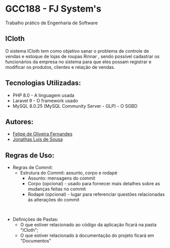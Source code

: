 # GCC188 - FJ System's
Trabalho prático de Engenharia de Software

<h2>ICloth</h2>
O sistema ICloth tem como objetivo sanar o problema de controle de vendas e estoque de  lojas de roupas Rinnar , sendo possível cadastrar os funcionários da empresa no sistema para que eles possam registrar e modificar os produtos, clientes e relação de vendas.
<br>
<h2>Tecnologias Utilizadas:</h2>
    <ul>
        <li>PHP 8.0 - A linguagem usada</li>
        <li>Laravel 9 - O framework usado</li> 
        <li>MySQL 8.0.25 (MySQL Community Server - GLP) - O SGBD</li>
    </ul>

## Autores:
- <a href="https://github.com/FelipeOFernandes">Felipe de Oliveira Fernandes</a>
- <a href="https://github.com/jonathasluis">Jonathas Luis de Sousa</a>

## Regras de Uso:
- Regras de Commit:
    - Estrutura do Commit​​​​​​​: assunto, corpo e rodapé
        - Assunto: mensagens do commit
        - Corpo (opcional) - usado para fornecer mais detalhes sobre as mudanças feitas no commit
        - Rodapé (opcional) - lugar para referenciar questões relacionadas às alterações do commit

<br>

- Definições de Pastas:
    - O que estiver relacionado ao código da aplicação ficará na pasta "ICloth";
    - O que estiver relacionado à documentação do projeto ficará em "Documentos"


